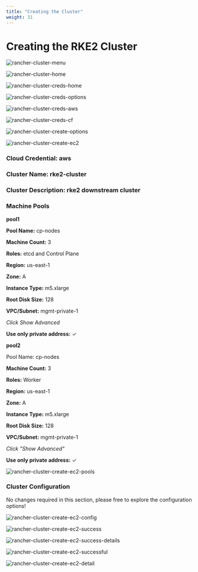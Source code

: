 ```yaml
---
title: "Creating the Cluster"
weight: 31
---
```


# Creating the RKE2 Cluster

![rancher-cluster-menu](/static/images/content/31-cluster-menu.png)

![rancher-cluster-home](/static/images/content/31-cluster-home.png)


![rancher-cluster-creds-home](/static/images/content/31-cluster-creds-home.png)

![rancher-cluster-creds-options](/static/images/content/31-cluster-creds-options.png)

![rancher-cluster-creds-aws](/static/images/content/31-cluster-creds-aws.png)

![rancher-cluster-creds-cf](/static/images/content/31-cluster-creds-cf.png)


![rancher-cluster-create-options](/static/images/content/31-cluster-create-options.png)

![rancher-cluster-create-ec2](/static/images/content/31-cluster-create-ec2.png)

### **Cloud Credential:** aws

### **Cluster Name:** rke2-cluster

### **Cluster Description:** rke2 downstream cluster


### **Machine Pools**

**pool1**

**Pool Name:** cp-nodes

**Machine Count:** 3

**Roles:** etcd and Control Plane

**Region:** us-east-1

**Zone:** A

**Instance Type:** m5.xlarge

**Root Disk Size:** 128

**VPC/Subnet:** mgmt-private-1

*Click Show Advanced*

**Use only private address:** ✓


**pool2**

Pool Name: cp-nodes

**Machine Count:** 3

**Roles:** Worker

**Region:** us-east-1

**Zone:** A

**Instance Type:** m5.xlarge

**Root Disk Size:** 128

**VPC/Subnet:** mgmt-private-1

*Click "Show Advanced"*

**Use only private address:** ✓

![rancher-cluster-create-ec2-pools](/static/images/content/31-cluster-create-ec2-pools.png)

### **Cluster Configuration**

No changes required in this section, please free to explore the configuration options!

![rancher-cluster-create-ec2-config](/static/images/content/31-cluster-create-ec2-config.png)

![rancher-cluster-create-ec2-success](/static/images/content/31-cluster-create-ec2-success.png)

![rancher-cluster-create-ec2-success-details](/static/images/content/31-cluster-create-ec2-success-details.png)

![rancher-cluster-create-ec2-successful](/static/images/content/31-cluster-create-ec2-successful.png)

![rancher-cluster-create-ec2-detail](/static/images/content/31-cluster-create-ec2-details.png)